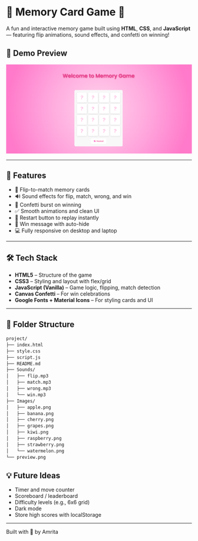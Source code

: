 # 🧠 Memory Card Game 🎉

A fun and interactive memory game built using **HTML**, **CSS**, and **JavaScript** — featuring flip animations, sound effects, and confetti on winning!

## 📸 Demo Preview

![Game Screenshot](preview.png)  

---

## 🚀 Features

- 🎴 Flip-to-match memory cards
- 🔊 Sound effects for flip, match, wrong, and win
- 🎉 Confetti burst on winning
- ✅ Smooth animations and clean UI
- 🔄 Restart button to replay instantly
- 🧠 Win message with auto-hide
- 💻 Fully responsive on desktop and laptop

---

## 🛠️ Tech Stack

- **HTML5** – Structure of the game
- **CSS3** – Styling and layout with flex/grid
- **JavaScript (Vanilla)** – Game logic, flipping, match detection
- **Canvas Confetti** – For win celebrations
- **Google Fonts + Material Icons** – For styling cards and UI

---

## 📂 Folder Structure
```bash
project/
├── index.html
├── style.css
├── script.js
├── README.md
├── Sounds/
│   ├── flip.mp3
│   ├── match.mp3
│   ├── wrong.mp3
│   └── win.mp3
├── Images/
│   ├── apple.png
│   ├── banana.png
│   ├── cherry.png
│   ├── grapes.png
│   ├── kiwi.png
│   ├── raspberry.png
│   ├── strawberry.png
│   └── watermelon.png
└── preview.png
```


## 💡 Future Ideas
- Timer and move counter
- Scoreboard / leaderboard
- Difficulty levels (e.g., 6x6 grid)
- Dark mode
- Store high scores with localStorage

---

Built with 💖 by Amrita
